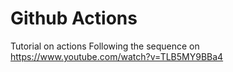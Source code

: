 # Github Actions

Tutorial on actions
Following the sequence on https://www.youtube.com/watch?v=TLB5MY9BBa4
